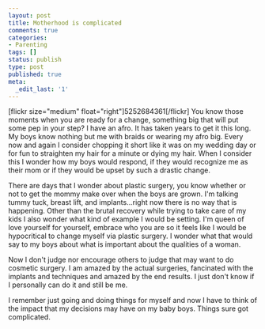 ```yaml
---
layout: post
title: Motherhood is complicated
comments: true
categories:
- Parenting
tags: []
status: publish
type: post
published: true
meta:
  _edit_last: '1'
---
```

[flickr size="medium" float="right"]5252684361[/flickr]
You know those moments when you are ready for a change, something big that will put some pep in your step?  I have an afro.  It has taken years to get it this long.  My boys know nothing but me with braids or wearing my afro big.  Every now and again I consider chopping it short like it was on my wedding day or for fun to straighten my hair for a minute or dying my hair.  When I consider this I wonder how my boys would respond, if they would recognize me as their mom or if they would be upset by such a drastic change.

There are days that I wonder about plastic surgery, you know whether or not to get the mommy make over when the boys are grown.  I'm talking tummy tuck, breast lift, and implants...right now there is no way that is happening.  Other than the brutal recovery while trying to take care of my kids I also wonder what kind of example I would be setting.  I'm queen of love yourself for yourself, embrace who you are so it feels like I would be hypocritical to change myself via plastic surgery.  I wonder what that would say to my boys about what is important about the qualities of a woman.  

Now I don't judge nor encourage others to judge that may want to do cosmetic surgery.  I am amazed by the actual surgeries, fancinated with the implants and techniques and amazed by the end results.  I just don't know if I personally can do it and still be me.  

I remember just going and doing things for myself and now I have to think of the impact that my decisions may have on my baby boys.  Things sure got complicated. 

